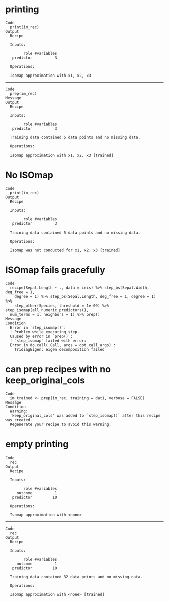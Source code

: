 # printing

    Code
      print(im_rec)
    Output
      Recipe
      
      Inputs:
      
            role #variables
       predictor          3
      
      Operations:
      
      Isomap approximation with x1, x2, x3

---

    Code
      prep(im_rec)
    Message
    Output
      Recipe
      
      Inputs:
      
            role #variables
       predictor          3
      
      Training data contained 5 data points and no missing data.
      
      Operations:
      
      Isomap approximation with x1, x2, x3 [trained]

# No ISOmap

    Code
      print(im_rec)
    Output
      Recipe
      
      Inputs:
      
            role #variables
       predictor          3
      
      Training data contained 5 data points and no missing data.
      
      Operations:
      
      Isomap was not conducted for x1, x2, x3 [trained]

# ISOmap fails gracefully

    Code
      recipe(Sepal.Length ~ ., data = iris) %>% step_bs(Sepal.Width, deg_free = 1,
        degree = 1) %>% step_bs(Sepal.Length, deg_free = 1, degree = 1) %>%
        step_other(Species, threshold = 1e-09) %>% step_isomap(all_numeric_predictors(),
      num_terms = 1, neighbors = 1) %>% prep()
    Message
    Condition
      Error in `step_isomap()`:
      ! Problem while executing step.
      Caused by error in `prep()`:
      ! `step_isomap` failed with error:
      Error in do.call(.Call, args = dot_call_args) : 
        TridiagEigen: eigen decomposition failed

# can prep recipes with no keep_original_cols

    Code
      im_trained <- prep(im_rec, training = dat1, verbose = FALSE)
    Message
    Condition
      Warning:
      'keep_original_cols' was added to `step_isomap()` after this recipe was created.
      Regenerate your recipe to avoid this warning.

# empty printing

    Code
      rec
    Output
      Recipe
      
      Inputs:
      
            role #variables
         outcome          1
       predictor         10
      
      Operations:
      
      Isomap approximation with <none>

---

    Code
      rec
    Output
      Recipe
      
      Inputs:
      
            role #variables
         outcome          1
       predictor         10
      
      Training data contained 32 data points and no missing data.
      
      Operations:
      
      Isomap approximation with <none> [trained]

